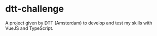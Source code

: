 # dtt-challenge
A project given by DTT (Amsterdam) to develop and test my skills with VueJS and TypeScript.
